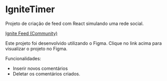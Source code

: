 # IgniteTimer
Projeto de criação de feed com React simulando uma rede social.

[Ignite Feed (Community)](https://www.figma.com/file/TFTcYvRBjrKurjyMaUjrFH/Ignite-Feed-(Community)?type=design&node-id=0%3A1&mode=design&t=FE3xnER9uBCgpKZn-1)

Este projeto foi desenvolvido utilizando o Figma. Clique no link acima para visualizar o projeto no Figma.

Funcionalidades:
 - Inserir novos comentários
 - Deletar os comentários criados.
